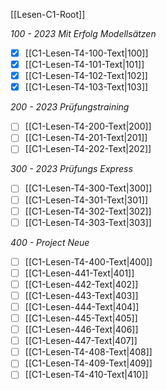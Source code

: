 [[Lesen-C1-Root]]

*100 - 2023 Mit Erfolg Modellsätzen*
- [x] [[C1-Lesen-T4-100-Text|100]]
- [x] [[C1-Lesen-T4-101-Text|101]]
- [x] [[C1-Lesen-T4-102-Text|102]]
- [x] [[C1-Lesen-T4-103-Text|103]]

*200 - 2023 Prüfungstraining*
- [ ] [[C1-Lesen-T4-200-Text|200]]
- [ ] [[C1-Lesen-T4-201-Text|201]]
- [ ] [[C1-Lesen-T4-202-Text|202]]

*300 - 2023 Prüfungs Express*
- [ ] [[C1-Lesen-T4-300-Text|300]]
- [ ] [[C1-Lesen-T4-301-Text|301]]
- [ ] [[C1-Lesen-T4-302-Text|302]]
- [ ] [[C1-Lesen-T4-303-Text|303]]

_400 - Project Neue_
- [ ] [[C1-Lesen-T4-400-Text|400]]
- [ ] [[C1-Lesen-441-Text|401]]
- [ ] [[C1-Lesen-442-Text|402]]
- [ ] [[C1-Lesen-443-Text|403]]
- [ ] [[C1-Lesen-444-Text|404]]
- [ ] [[C1-Lesen-445-Text|405]]
- [ ] [[C1-Lesen-446-Text|406]]
- [ ] [[C1-Lesen-447-Text|407]]
- [ ] [[C1-Lesen-T4-408-Text|408]]
- [ ] [[C1-Lesen-T4-409-Text|409]]
- [ ] [[C1-Lesen-T4-410-Text|410]]
